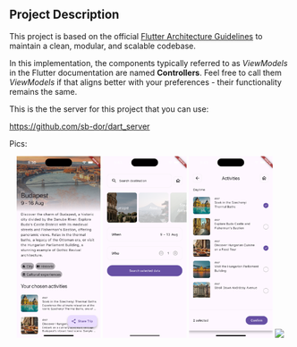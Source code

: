 ## Project Description

This project is based on the
official [Flutter Architecture Guidelines](https://docs.flutter.dev/app-architecture)
to maintain a clean, modular, and scalable codebase.

In this implementation, the components typically referred to as *ViewModels* in the Flutter
documentation are named **Controllers**. Feel free to call them *ViewModels* if that aligns better
with your preferences - their functionality remains the same.


This is the the server for this project that you can use:

https://github.com/sb-dor/dart_server


Pics:

<p align="center">
  <img src="https://raw.githubusercontent.com/sb-dor/architecture/refs/heads/main/app_pictures/simulator_screenshot_3EB0C616-BDD3-4DD6-BCBD-4F4596563CE3.png" width="150" />
  <img src="https://raw.githubusercontent.com/sb-dor/architecture/refs/heads/main/app_pictures/simulator_screenshot_5FDDE2B3-5CAA-4024-AEE9-3C458D9D4D51.png" width="150" />
  <img src="https://raw.githubusercontent.com/sb-dor/architecture/refs/heads/main/app_pictures/simulator_screenshot_6313EB1F-149C-4913-93DC-4B34D0AF2A1C.png" width="150" />
  <img src="https://raw.githubusercontent.com/sb-dor/architecture/refs/heads/main/app_pictures/simulator_screenshot_868A8CB1-DF2B-4C81-B7E9-9A9B5CB3B98C.png" width="150" />
</p>